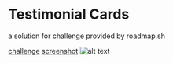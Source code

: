 # Testimonial Cards

a solution for challenge provided by roadmap.sh

[challenge](https://roadmap.sh/projects/testimonial-cards) [screenshot]()
![alt text](testimonial-cards/imgs/shot.png)
